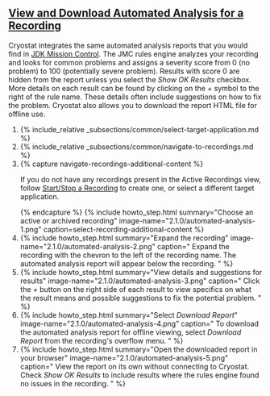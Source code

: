 ## [View and Download Automated Analysis for a Recording](#automated-analysis)
Cryostat integrates the same automated analysis reports that you would
find in [JDK Mission Control](https://github.com/openjdk/jmc). The
JMC rules engine analyzes your recording and looks for common problems
and assigns a severity score from 0 (no problem) to 100 (potentially
severe problem). Results with score 0 are hidden from the report unless
you select the _Show OK Results_ checkbox. More details on each
result can be found by clicking on the _+_ symbol to the right of
the rule name. These details often include suggestions on how to fix
the problem. Cryostat also allows you to download the report HTML file
for offline use.

<ol>
  <li>
    {% include_relative _subsections/common/select-target-application.md %}
  </li>
  <li>
    {% include_relative _subsections/common/navigate-to-recordings.md %}
  </li>
  <li>
    {% capture navigate-recordings-additional-content %}
      <p>
        If you do not have any recordings present in the Active Recordings
        view, follow
        <a href="{{ page.url }}#startstop-a-recording">Start/Stop a Recording</a>
        to create one, or select a different target application.
      </p>
    {% endcapture %}
    {% include howto_step.html
      summary="Choose an active or archived recording"
      image-name="2.1.0/automated-analysis-1.png"
      caption=select-recording-additional-content
    %}
  </li>
  <li>
    {% include howto_step.html
      summary="Expand the recording"
      image-name="2.1.0/automated-analysis-2.png"
      caption="
        Expand the recording with the chevron to the left of the recording
        name. The automated analysis report will appear below the recording.
      "
    %}
  </li>
  <li>
    {% include howto_step.html
      summary="View details and suggestions for results"
      image-name="2.1.0/automated-analysis-3.png"
      caption="
        Click the <i>+</i> button on the right side of each result to view
        specifics on what the result means and possible suggestions to fix
        the potential problem.
      "
    %}
  </li>
  <li>
    {% include howto_step.html
      summary="Select <i>Download Report</i>"
      image-name="2.1.0/automated-analysis-4.png"
      caption="
        To download the automated analysis report for offline viewing,
        select <i>Download Report</i> from the recording's overflow
        menu.
      "
    %}
  </li>
  <li>
    {% include howto_step.html
      summary="Open the downloaded report in your browser"
      image-name="2.1.0/automated-analysis-5.png"
      caption="
        View the report on its own without connecting to Cryostat.
        Check <i>Show OK Results</i> to include results where the rules
        engine found no issues in the recording.
      "
    %}
  </li>
</ol>

